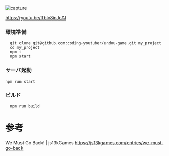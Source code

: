 ![capture](https://user-images.githubusercontent.com/58985013/89532748-3dca0880-d82d-11ea-9ea5-67305a41bf9b.jpg)

https://youtu.be/TbIv8inJcAI

### 環境準備

```
  git clone git@github.com:coding-youtuber/endou-game.git my_project
  cd my_project
  npm i
  npm start
```

### サーバ起動

```
npm run start
```

### ビルド

```
  npm run build
```

# 参考

We Must Go Back! | js13kGames
https://js13kgames.com/entries/we-must-go-back
